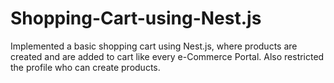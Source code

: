 # Shopping-Cart-using-Nest.js
Implemented a basic shopping cart using Nest.js, where products are created and are added to cart like every e-Commerce Portal. Also restricted the profile who can create products. 

